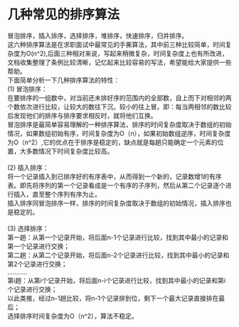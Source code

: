 # 几种常见的排序算法<br>
冒泡排序，插入排序，选择排序，堆排序，快速排序，归并排序。<br>
这六种排序算法是在求职面试中最常见的手撕算法，其中前三种比较简单，时间复杂度为O(n^2),后面三种相对来说，写起来稍微复杂，时间复杂度上也有所改进，文档收集整理了条例比较清晰，记忆起来比较容易的写法，希望能给大家提供一些帮助。<br>
下面简单分析一下几种排序算法的特性：<br>
(1) 冒泡排序：<br>
  在要排序的一组数中，对当前还未排好序的范围内的全部数，自上而下对相邻的两个数依次进行比较，让较大的数往下沉，较小的往上冒。即：每当两相邻的数比较后发现他们的排序与排序要求相反时，就将他们互换。<br>
  冒泡排序是最简单容易理解的一种排序算法，排序的时间复杂度取决于数组的初始情况，如果数组初始有序，时间复杂度为O（n），如果初始数组逆序，时间复杂度为O（n^2）,它的优点在于排序是稳定的，缺点就是每趟只能确定一个元素的位置，大多数情况下时间复杂度比较高。<br>
  <br>
(2) 插入排序：<br>
  将一个记录插入到已排序好的有序表中，从而得到一个新的，记录数增1的有序表。即先将序列的第一个记录看成是一个有序的子序列，然后从第二个记录逐个进行插入，直至整个序列有序为止。<br>
  插入排序同冒泡排序一样，排序的时间复杂度取决于数组的初始情况，插入排序也是稳定的。<br>
  <br>
(3) 选择排序：<br>
  第一趟：从第一个记录开始，将后面n-1个记录进行比较，找到其中最小的记录和第一个记录进行交换；<br>
  第二趟：从第二个记录开始，将后面n-2个记录进行比较，找到其中最小的记录和第2个记录进行交换；<br>
  ...........<br>
  第i趟：从第i个记录开始，将后面n-i个记录进行比较，找到其中最小的记录和第i个记录进行交换；<br>
  以此类推，经过n-1趟比较，将n-1个记录排到位，剩下一个最大记录直接排在最后；<br>
  选择排序时间复杂度为O（n^2），算法不稳定。<br>


   


